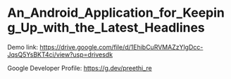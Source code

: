 # An_Android_Application_for_Keeping_Up_with_the_Latest_Headlines

Demo link: https://drive.google.com/file/d/1EhibCuRVMAZzYlgDcc-JqsQ5YsBKT4ci/view?usp=drivesdk

Google Developer Profile: https://g.dev/preethi_re
